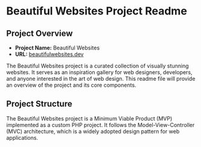 # Beautiful Websites Project Readme

## Project Overview

- **Project Name:** Beautiful Websites
- **URL:** [beautifulwebsites.dev](http://beautifulwebsites.dev)

The Beautiful Websites project is a curated collection of visually stunning websites. It serves as an inspiration gallery for web designers, developers, and anyone interested in the art of web design. This readme file will provide an overview of the project and its core components.

## Project Structure

The Beautiful Websites project is a Minimum Viable Product (MVP) implemented as a custom PHP project. It follows the Model-View-Controller (MVC) architecture, which is a widely adopted design pattern for web applications.

